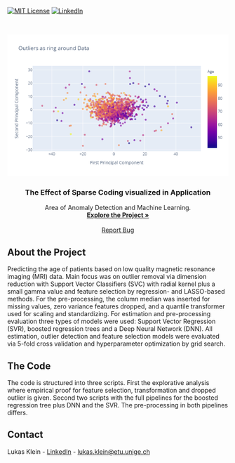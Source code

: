 [![MIT License][license-shield]][license-url]
[![LinkedIn][linkedin-shield]][linkedin-url]



<!-- PROJECT LOGO -->
<br />
<p align="center">
  <a href="https://github.com/lukaskln/Making-predictions-based-on-highly-corrupted-MRI-data">
    <img src="https://github.com/lukaskln/Making-predictions-based-on-highly-corrupted-MRI-data/blob/main/Graphics/OutliersPC.png" alt="Logo" width="800">
  </a>

  <h3 align="center">The Effect of Sparse Coding visualized in Application</h3>

  <p align="center">
    Area of Anomaly Detection and Machine Learning.
    <br />
    <a href="https://github.com/lukaskln/Making-predictions-based-on-highly-corrupted-MRI-data"><strong>Explore the Project »</strong></a>
    <br />
    <br />
    <a href="https://github.com/lukaskln/Making-predictions-based-on-highly-corrupted-MRI-data/issues">Report Bug</a>
  </p>
</p>

## About the Project

Predicting the age of patients based on low quality magnetic resonance imaging (MRI) data. Main focus was on outlier removal via dimension reduction with Support Vector Classifiers (SVC) with radial kernel plus a small gamma value and feature selection by regression- and LASSO-based methods. For the pre-processing, the column median was inserted for missing values, zero variance features dropped, and a quantile transformer used for scaling and standardizing. For estimation and pre-processing evaluation three types of models were used: Support Vector Regression (SVR), boosted regression trees and a Deep Neural Network (DNN). All estimation, outlier detection and feature selection models were evaluated via 5-fold cross validation and hyperparameter optimization by grid search.

## The Code 

The code is structured into three scripts. First the explorative analysis where empirical proof for feature selection, transformation and dropped outlier is given. Second two scripts with the full pipelines for the boosted regression tree plus DNN and the SVR. The pre-processing in both pipelines differs.

## Contact

Lukas Klein - [LinkedIn](https://www.linkedin.com/in/lukasklein1/) - lukas.klein@etu.unige.ch

<!-- MARKDOWN LINKS & IMAGES -->
<!-- https://www.markdownguide.org/basic-syntax/#reference-style-links -->
[license-shield]: https://img.shields.io/github/license/othneildrew/Best-README-Template.svg?style=flat-square
[license-url]: https://github.com/lukaskln/Making-predictions-based-on-highly-corrupted-MRI-data/blob/master/LICENSE.txt
[linkedin-shield]: https://img.shields.io/badge/-LinkedIn-black.svg?style=flat-square&logo=linkedin&colorB=555
[linkedin-url]: https://www.linkedin.com/in/lukasklein1/
